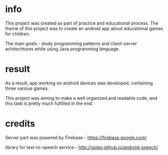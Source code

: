 # info

This project was created as part of practice and educational process. The theme of this project was to create an android app about educational games for children.

The main goals - study programming patterns and client-server achitechtures while using Java programming language. 

# result

As a result, app working on android devices was developed, containing three various games. 

This project was aiming to make a well organized and readable code, and this task is pretty much fulfilled in the end.

# credits

Server part was powered by Firebase   - https://firebase.google.com/

library for text-to-speech service    - http://gotev.github.io/android-speech/

